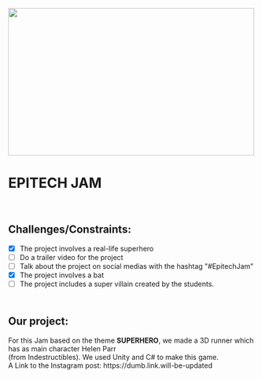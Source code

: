 <img src="https://wallpaperaccess.com/full/1734212.jpg"  width="500" height="300">

<h1><b>EPITECH JAM</b></h1>

<br/>

## **Challenges/Constraints**:

- [x] The project involves a real-life superhero
- [ ] Do a trailer video for the project
- [ ] Talk about the project on social medias with the hashtag "#EpitechJam"
- [x] The project involves a bat
- [ ] The project includes a super villain created by the students.

<h2><br/><b>Our project:</b></h2>
<p>For this Jam based on the theme <b>SUPERHERO</b>, we made a 3D runner which has as main character Helen Parr <br/>(from Indestructibles). We used Unity and C# to make this game.<br/>
A Link to the Instagram post: https://dumb.link.will-be-updated</p>
